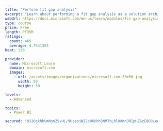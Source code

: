 ```yaml
---
title: "Perform fit gap analysis"
excerpt: "Learn about performing a fit gap analysis as a solution architect for Dynamics 365 and Microsoft Power Platform."
webUrl: https://docs.microsoft.com/en-us/learn/modules/fit-gap-analysis/
type: course
price: Free
length: PT35M
ratings:
  count: 469
  average: 4.7441363
heat: 130

provider:
  name: Microsoft Learn
  domain: microsoft.com
  images:
    - url: /assets/images/organizations/microsoft.com-50x50.jpg
      width: 50
      height: 50

levels:
  - Advanced

topics:
  - Power BI

secured: "912OgkhbUmNgnZ9vHL/9UossjWI2bU6HhhBNM7bLblOdmnJRIpHZGzE8D0LegMXtiZM2Nv5eSfPyQZsAHzWtCQ2c5HvyKlQJyGOiy84mYLGUjokN2zwH0+BgAIGQ3EjnBmAec6TGNiZ+sVKkjgCd62wrWwLtHscI5VMDghv6npD+azYrFSp9z5boInPk8x1+snN5V3YVdOXkXb0qaJqzLqSTwHOHpmXlXzlMdprbxP7j+nCb3lJIXgJ/v0MDh124ZRpjn7QMiqtsMa/Ig9qfeuY2lB9IMYizv89VlOSkpungEoxLTlc9uUvF0ZIRP8Xv67kSIM1/HFtnKJkc/oSDNHmnyapofvU3FTQ+U7s0C/385Q+sz6rEky/oZnMjF3/qy34XWIuKnym1bz9FffKHFCwlMDVsB5Kf2SD9D8vPktI=;dgTErlg8bvLVnuxL2Jw8qw=="
---
```


